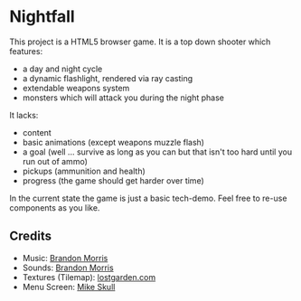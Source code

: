 ﻿# Nightfall

This project is a HTML5 browser game. It is a top down shooter which features:

* a day and night cycle
* a dynamic flashlight, rendered via ray casting
* extendable weapons system
* monsters which will attack you during the night phase

It lacks:

* content
* basic animations (except weapons muzzle flash)
* a goal (well ... survive as long as you can but that isn't too hard until you run out of ammo)
* pickups (ammunition and health)
* progress (the game should get harder over time)

In the current state the game is just a basic tech-demo. Feel free to re-use components as you like.

## Credits

* Music: [Brandon Morris](http://opengameart.org/users/brandon-morris)
* Sounds: [Brandon Morris](http://opengameart.org/users/brandon-morris)
* Textures (Tilemap): [lostgarden.com](http://www.lostgarden.com/)
* Menu Screen: [Mike Skull](https://skull.deviantart.com/)
